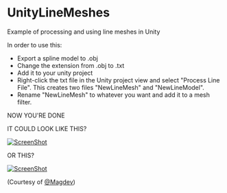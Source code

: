 UnityLineMeshes
===============

Example of processing and using line meshes in Unity

In order to use this:
- Export a spline model to .obj
- Change the extension from .obj to .txt
- Add it to your unity project
- Right-click the txt file in the Unity project view and select "Process Line File".  This creates two files "NewLineMesh" and "NewLineModel".
- Rename "NewLineMesh" to whatever you want and add it to a mesh filter.

NOW YOU'RE DONE

IT COULD LOOK LIKE THIS?


[![ScreenShot](http://37.media.tumblr.com/287f2d8879e025961a6c676fe2402cd1/tumblr_mwmwgdiHzX1s5hzo1o2_500.gif)](http://37.media.tumblr.com/287f2d8879e025961a6c676fe2402cd1/tumblr_mwmwgdiHzX1s5hzo1o2_500.gif)


OR THIS?

[![ScreenShot](http://i.imgur.com/kGrlhxi.gif)](http://i.imgur.com/kGrlhxi.gif)

(Courtesy of [@Magdev](https://twitter.com/Magdev_))
